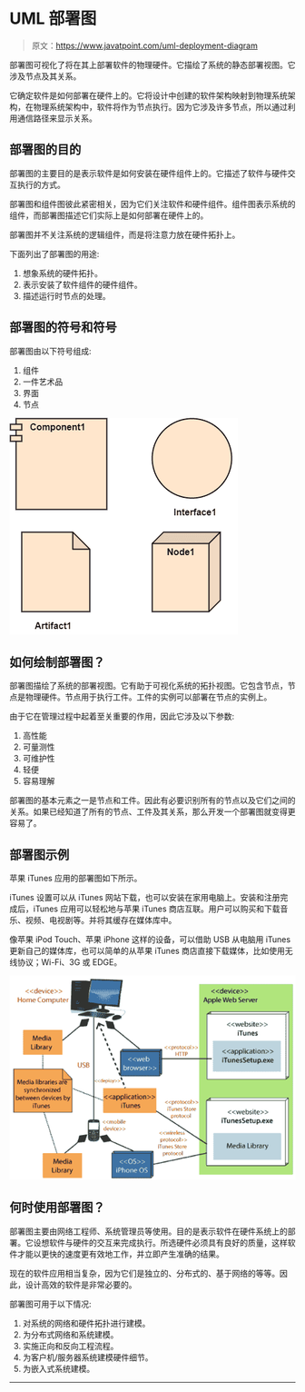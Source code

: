 # UML 部署图

> 原文：<https://www.javatpoint.com/uml-deployment-diagram>

部署图可视化了将在其上部署软件的物理硬件。它描绘了系统的静态部署视图。它涉及节点及其关系。

它确定软件是如何部署在硬件上的。它将设计中创建的软件架构映射到物理系统架构，在物理系统架构中，软件将作为节点执行。因为它涉及许多节点，所以通过利用通信路径来显示关系。

## 部署图的目的

部署图的主要目的是表示软件是如何安装在硬件组件上的。它描述了软件与硬件交互执行的方式。

部署图和组件图彼此紧密相关，因为它们关注软件和硬件组件。组件图表示系统的组件，而部署图描述它们实际上是如何部署在硬件上的。

部署图并不关注系统的逻辑组件，而是将注意力放在硬件拓扑上。

下面列出了部署图的用途:

1.  想象系统的硬件拓扑。
2.  表示安装了软件组件的硬件组件。
3.  描述运行时节点的处理。

## 部署图的符号和符号

部署图由以下符号组成:

1.  组件
2.  一件艺术品
3.  界面
4.  节点

![UML Deployment Diagram](img/1c03f1e74eaeae2b8683dd9f84b8c691.png)

## 如何绘制部署图？

部署图描绘了系统的部署视图。它有助于可视化系统的拓扑视图。它包含节点，节点是物理硬件。节点用于执行工件。工件的实例可以部署在节点的实例上。

由于它在管理过程中起着至关重要的作用，因此它涉及以下参数:

1.  高性能
2.  可量测性
3.  可维护性
4.  轻便
5.  容易理解

部署图的基本元素之一是节点和工件。因此有必要识别所有的节点以及它们之间的关系。如果已经知道了所有的节点、工件及其关系，那么开发一个部署图就变得更容易了。

## 部署图示例

苹果 iTunes 应用的部署图如下所示。

iTunes 设置可以从 iTunes 网站下载，也可以安装在家用电脑上。安装和注册完成后，iTunes 应用可以轻松地与苹果 iTunes 商店互联。用户可以购买和下载音乐、视频、电视剧等。并将其缓存在媒体库中。

像苹果 iPod Touch、苹果 iPhone 这样的设备，可以借助 USB 从电脑用 iTunes 更新自己的媒体库，也可以简单的从苹果 iTunes 商店直接下载媒体，比如使用无线协议；Wi-Fi、3G 或 EDGE。

![UML Deployment Diagram](img/4a6ea2bb8e12878bda765679c3b47302.png)

## 何时使用部署图？

部署图主要由网络工程师、系统管理员等使用。目的是表示软件在硬件系统上的部署。它设想软件与硬件的交互来完成执行。所选硬件必须具有良好的质量，这样软件才能以更快的速度更有效地工作，并立即产生准确的结果。

现在的软件应用相当复杂，因为它们是独立的、分布式的、基于网络的等等。因此，设计高效的软件是非常必要的。

部署图可用于以下情况:

1.  对系统的网络和硬件拓扑进行建模。
2.  为分布式网络和系统建模。
3.  实施正向和反向工程流程。
4.  为客户机/服务器系统建模硬件细节。
5.  为嵌入式系统建模。

* * *